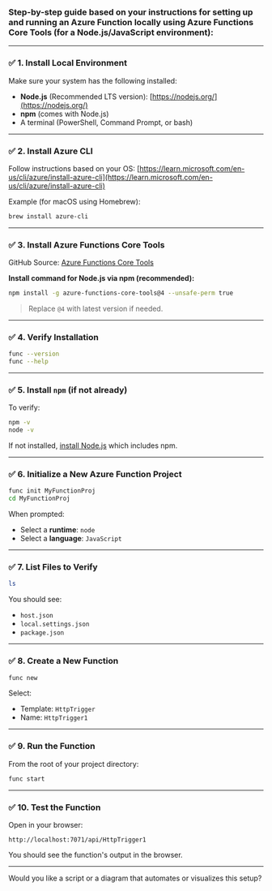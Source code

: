 ### Step-by-step guide based on your instructions for setting up and running an Azure Function locally using Azure Functions Core Tools (for a Node.js/JavaScript environment):

---

### ✅ 1. Install Local Environment

Make sure your system has the following installed:

* **Node.js** (Recommended LTS version): [https://nodejs.org/](https://nodejs.org/)
* **npm** (comes with Node.js)
* A terminal (PowerShell, Command Prompt, or bash)

---

### ✅ 2. Install Azure CLI

Follow instructions based on your OS:
[https://learn.microsoft.com/en-us/cli/azure/install-azure-cli](https://learn.microsoft.com/en-us/cli/azure/install-azure-cli)

Example (for macOS using Homebrew):

```bash
brew install azure-cli
```

---

### ✅ 3. Install Azure Functions Core Tools

GitHub Source: [Azure Functions Core Tools](https://github.com/Azure/azure-functions-core-tools)

**Install command for Node.js via npm (recommended):**

```bash
npm install -g azure-functions-core-tools@4 --unsafe-perm true
```

> Replace `@4` with latest version if needed.

---

### ✅ 4. Verify Installation

```bash
func --version
func --help
```

---

### ✅ 5. Install `npm` (if not already)

To verify:

```bash
npm -v
node -v
```

If not installed, [install Node.js](https://nodejs.org/) which includes npm.

---

### ✅ 6. Initialize a New Azure Function Project

```bash
func init MyFunctionProj
cd MyFunctionProj
```

When prompted:

* Select a **runtime**: `node`
* Select a **language**: `JavaScript`

---

### ✅ 7. List Files to Verify

```bash
ls
```

You should see:

* `host.json`
* `local.settings.json`
* `package.json`

---

### ✅ 8. Create a New Function

```bash
func new
```

Select:

* Template: `HttpTrigger`
* Name: `HttpTrigger1`

---

### ✅ 9. Run the Function

From the root of your project directory:

```bash
func start
```

---

### ✅ 10. Test the Function

Open in your browser:

```
http://localhost:7071/api/HttpTrigger1
```

You should see the function's output in the browser.

---

Would you like a script or a diagram that automates or visualizes this setup?
